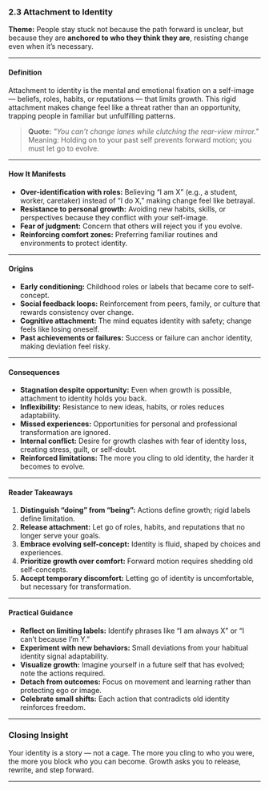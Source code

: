 ### **2.3 Attachment to Identity**

**Theme:** People stay stuck not because the path forward is unclear, but because they are **anchored to who they think they are**, resisting change even when it’s necessary.

---

#### **Definition**

Attachment to identity is the mental and emotional fixation on a self-image — beliefs, roles, habits, or reputations — that limits growth. This rigid attachment makes change feel like a threat rather than an opportunity, trapping people in familiar but unfulfilling patterns.

> **Quote:**
> *"You can’t change lanes while clutching the rear-view mirror."*
> Meaning: Holding on to your past self prevents forward motion; you must let go to evolve.

---

#### **How It Manifests**

* **Over-identification with roles:** Believing “I am X” (e.g., a student, worker, caretaker) instead of “I do X,” making change feel like betrayal.
* **Resistance to personal growth:** Avoiding new habits, skills, or perspectives because they conflict with your self-image.
* **Fear of judgment:** Concern that others will reject you if you evolve.
* **Reinforcing comfort zones:** Preferring familiar routines and environments to protect identity.

---

#### **Origins**

* **Early conditioning:** Childhood roles or labels that became core to self-concept.
* **Social feedback loops:** Reinforcement from peers, family, or culture that rewards consistency over change.
* **Cognitive attachment:** The mind equates identity with safety; change feels like losing oneself.
* **Past achievements or failures:** Success or failure can anchor identity, making deviation feel risky.

---

#### **Consequences**

* **Stagnation despite opportunity:** Even when growth is possible, attachment to identity holds you back.
* **Inflexibility:** Resistance to new ideas, habits, or roles reduces adaptability.
* **Missed experiences:** Opportunities for personal and professional transformation are ignored.
* **Internal conflict:** Desire for growth clashes with fear of identity loss, creating stress, guilt, or self-doubt.
* **Reinforced limitations:** The more you cling to old identity, the harder it becomes to evolve.

---

#### **Reader Takeaways**

1. **Distinguish “doing” from “being”:** Actions define growth; rigid labels define limitation.
2. **Release attachment:** Let go of roles, habits, and reputations that no longer serve your goals.
3. **Embrace evolving self-concept:** Identity is fluid, shaped by choices and experiences.
4. **Prioritize growth over comfort:** Forward motion requires shedding old self-concepts.
5. **Accept temporary discomfort:** Letting go of identity is uncomfortable, but necessary for transformation.

---

#### **Practical Guidance**

* **Reflect on limiting labels:** Identify phrases like “I am always X” or “I can’t because I’m Y.”
* **Experiment with new behaviors:** Small deviations from your habitual identity signal adaptability.
* **Visualize growth:** Imagine yourself in a future self that has evolved; note the actions required.
* **Detach from outcomes:** Focus on movement and learning rather than protecting ego or image.
* **Celebrate small shifts:** Each action that contradicts old identity reinforces freedom.

---

### **Closing Insight**

Your identity is a story — not a cage. The more you cling to who you were, the more you block who you can become. Growth asks you to release, rewrite, and step forward.

---
